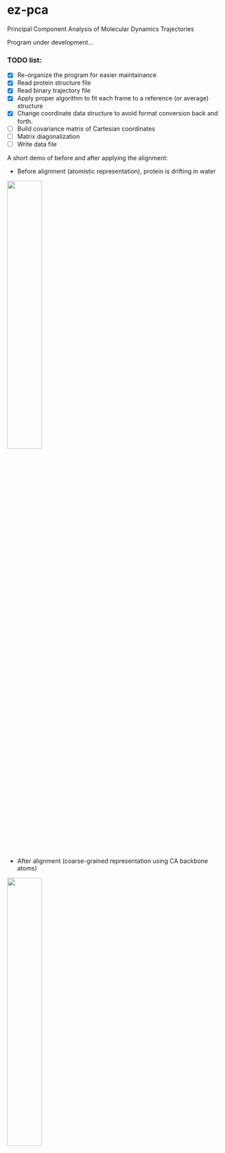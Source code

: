 # ez-pca
Principal Component Analysis of Molecular Dynamics Trajectories

Program under development...

### TODO list:
- [X] Re-organize the program for easier maintainance
- [X] Read protein structure file
- [X] Read binary trajectory file
- [X] Apply proper algorithm to fit each frame to a reference (or average) structure 
- [X] Change coordinate data structure to avoid format conversion back and forth.
- [ ] Build covariance matrix of Cartesian coordinates
- [ ] Matrix diagonalization
- [ ] Write data file 

A short demo of before and after applying the alignment:
- Before alignment (atomistic representation), protein is drifting in water
<img src="https://github.com/wangqi1990uc/ez-pca/blob/master/demo-allatom.gif" width="40%" height="40%" />

- After alignment (coarse-grained representation using CA backbone atoms)
<img src="https://github.com/wangqi1990uc/ez-pca/blob/master/demo-ca.gif" width="40%" height="40%" />

